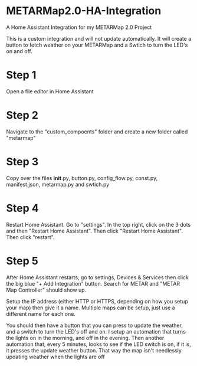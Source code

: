 # METARMap2.0-HA-Integration
A Home Assistant Integration for my METARMap 2.0 Project

This is a custom integration and will not update automatically. It will create a button to fetch weather on your METARMap and a Swtich to turn the LED's on and off. 

# Step 1
Open a file editor in Home Assistant

# Step 2
Navigate to the "custom_compoents" folder and create a new folder called "metarmap"

# Step 3
Copy over the files __init__.py, button.py, config_flow.py, const.py, manifest.json, metarmap.py and swtich.py

# Step 4
Restart Home Assistant. 
Go to "settings". In the top right, click on the 3 dots and then "Restart Home Assistant". Then click "Restart Home Assistant". Then click "restart". 

# Step 5
After Home Assistant restarts, go to settings, Devices & Services then click the big blue "+ Add Integration" button. Search for METAR and "METAR Map Controller" should show up. 

Setup the IP address (either HTTP or HTTPS, depending on how you setup your map) then give it a name. Multiple maps can be setup, just use a different name for each one. 

You should then have a button that you can press to update the weather, and a switch to turn the LED's off and on. I setup an automation that turns the lights on in the morning, and off in the evening. Then another automation that, every 5 minutes, looks to see if the LED switch is on, if it is, it presses the update weather button. That way the map isn't needlessly updating weather when the lights are off
